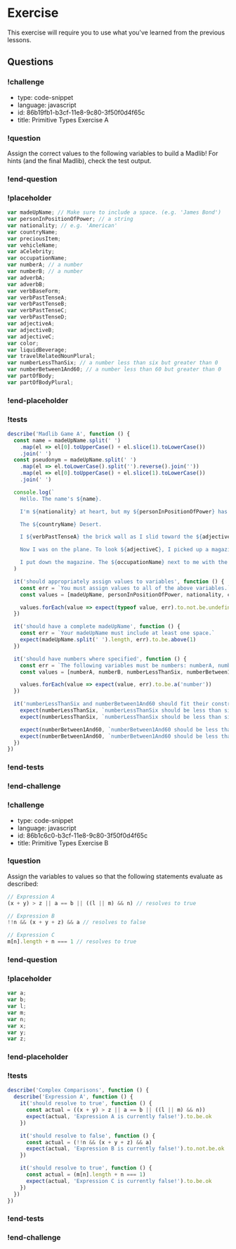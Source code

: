 # Exercise

This exercise will require you to use what you've learned from the previous lessons.

## Questions

<!-- Question -->

### !challenge

* type: code-snippet
* language: javascript
* id: 86b19fb1-b3cf-11e8-9c80-3f50f0d4f65c
* title: Primitive Types Exercise A

### !question

Assign the correct values to the following variables to build a Madlib! For hints (and the final Madlib), check the test output.

### !end-question

### !placeholder

```js
var madeUpName; // Make sure to include a space. (e.g. 'James Bond')
var personInPositionOfPower; // a string
var nationality; // e.g. 'American'
var countryName;
var preciousItem;
var vehicleName;
var aCelebrity;
var occupationName;
var numberA; // a number
var numberB; // a number
var adverbA;
var adverbB;
var verbBaseForm;
var verbPastTenseA;
var verbPastTenseB;
var verbPastTenseC;
var verbPastTenseD;
var adjectiveA;
var adjectiveB;
var adjectiveC;
var color;
var liquidBeverage;
var travelRelatedNounPlural;
var numberLessThanSix; // a number less than six but greater than 0
var numberBetween1And60; // a number less than 60 but greater than 0
var partOfBody;
var partOfBodyPlural;
```

### !end-placeholder

### !tests

```js
describe('Madlib Game A', function () {
  const name = madeUpName.split(' ')
    .map(el => el[0].toUpperCase() + el.slice(1).toLowerCase())
    .join(' ')
  const pseudonym = madeUpName.split(' ')
    .map(el => el.toLowerCase().split('').reverse().join(''))
    .map(el => el[0].toUpperCase() + el.slice(1).toLowerCase())
    .join(' ')

  console.log(`
    Hello. The name's ${name}.

    I'm ${nationality} at heart, but my ${personInPositionOfPower} has sent me to the Americas before. I noticed ${numberA} things about the Americas. One, they are ambitious. Two, they are ${adverbA} rude. ${numberB}, they are clever enough to ${verbBaseForm} even my tricks and plans. ${adverbB}, I managed to smuggle the ${preciousItem} I needed from the Americas. Now the SISMI has sent me to a desert. Not just any desert.

    The ${countryName} Desert.

    I ${verbPastTenseA} the brick wall as I slid toward the ${adjectiveA} building. My private ${vehicleName} had landed me half a mile away and now I was running into the airport. I noticed a ${color} blur run past at a ${adjectiveB} pace. I ${verbPastTenseB} and quickly turned in my passport and ${travelRelatedNounPlural}. The passport said my name was ${pseudonym}. My disguise.

    Now I was on the plane. To look ${adjectiveC}, I picked up a magazine from the seat pocket in front of me. I pretended to be ${aCelebrity}, and I buried my ${partOfBody} in the pages so that the ${occupationName} next to me would get ${liquidBeverage}. He did, and I chuckled. They fall for it every time.

    I put down the magazine. The ${occupationName} next to me with the bowler hat was asleep. ${liquidBeverage} dripped from the corner of his mouth. I cringed and ${verbPastTenseC} my watch. ${numberLessThanSix} 'til six. I had an hour and ${numberBetween1And60} minutes until my landing. I laid back and closed my ${partOfBodyPlural}. An hour. I chuckled again and ${verbPastTenseD} in my seat. My adventure was already unraveling.`
  )

  it('should appropriately assign values to variables', function () {
    const err = `You must assign values to all of the above variables.`
    const values = [madeUpName, personInPositionOfPower, nationality, countryName, preciousItem, vehicleName, aCelebrity, occupationName, numberA, numberB, adverbA, adverbB, verbBaseForm, verbPastTenseA, verbPastTenseB, verbPastTenseC, verbPastTenseD, adjectiveA, adjectiveB, adjectiveC, color, liquidBeverage, travelRelatedNounPlural, numberLessThanSix, numberBetween1And60, partOfBody, partOfBodyPlural]

    values.forEach(value => expect(typeof value, err).to.not.be.undefined)
  })

  it('should have a complete madeUpName', function () {
    const err = `Your madeUpName must include at least one space.`
    expect(madeUpName.split(' ').length, err).to.be.above(1)
  })

  it('should have numbers where specified', function () {
    const err = `The following variables must be numbers: numberA, numberB, numberLessThanSix, numberBetween1And60`
    const values = [numberA, numberB, numberLessThanSix, numberBetween1And60]

    values.forEach(value => expect(value, err).to.be.a('number'))
  })

  it('numberLessThanSix and numberBetween1And60 should fit their constraints', function () {
    expect(numberLessThanSix, `numberLessThanSix should be less than six but greater than 0`).to.be.above(0)
    expect(numberLessThanSix, `numberLessThanSix should be less than six but greater than 0`).to.be.below(6)

    expect(numberBetween1And60, `numberBetween1And60 should be less than sixty but greater than one`).to.be.above(0)
    expect(numberBetween1And60, `numberBetween1And60 should be less than sixty but greater than one`).to.be.below(60)
  })
})
```

### !end-tests

### !end-challenge

<!-- Question -->

### !challenge

* type: code-snippet
* language: javascript
* id: 86b1c6c0-b3cf-11e8-9c80-3f50f0d4f65c
* title: Primitive Types Exercise B

### !question

Assign the variables to values so that the following statements evaluate as described:

```js
// Expression A
(x + y) > z || a == b || ((l || m) && n) // resolves to true

// Expression B
!!n && (x + y + z) && a // resolves to false

// Expression C
m[n].length + n === 1 // resolves to true
```

### !end-question

### !placeholder

```js
var a;
var b;
var l;
var m;
var n;
var x;
var y;
var z;
```

### !end-placeholder

### !tests

```js
describe('Complex Comparisons', function () {
  describe('Expression A', function () {
    it('should resolve to true', function () {
      const actual = ((x + y) > z || a == b || ((l || m) && n))
      expect(actual, 'Expression A is currently false!').to.be.ok
    })

    it('should resolve to false', function () {
      const actual = (!!n && (x + y + z) && a)
      expect(actual, 'Expression B is currently false!').to.not.be.ok
    })

    it('should resolve to true', function () {
      const actual = (m[n].length + n === 1)
      expect(actual, 'Expression C is currently false!').to.be.ok
    })
  })
})
```

### !end-tests

### !end-challenge
